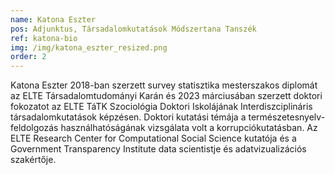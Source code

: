```yaml
---
name: Katona Eszter
pos: Adjunktus, Társadalomkutatások Módszertana Tanszék
ref: katona-bio
img: /img/katona_eszter_resized.png
order: 2
---
```

Katona Eszter 2018-ban szerzett survey statisztika mesterszakos diplomát az ELTE Társadalomtudományi Karán és 2023 márciusában szerzett doktori fokozatot az ELTE TáTK Szociológia Doktori Iskolájának Interdiszciplináris társadalomkutatások képzésen. Doktori kutatási témája a természetesnyelv-feldolgozás használhatóságának vizsgálata volt a korrupciókutatásban. Az ELTE Research Center for Computational Social Science kutatója és a Government Transparency Institute data scientistje és adatvizualizációs szakértője.
